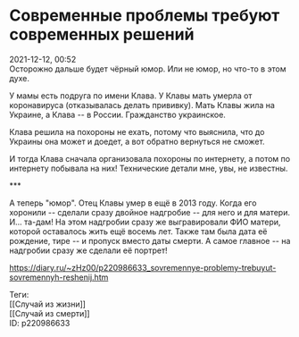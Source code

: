 Современные проблемы требуют современных решений
=================================================

   
 2021-12-12, 00:52   
  Осторожно дальше будет чёрный юмор. Или не юмор, но что-то в этом духе.   
   
 У мамы есть подруга по имени Клава. У Клавы мать умерла от коронавируса (отказывалась делать прививку). Мать Клавы жила на Украине, а Клава -- в России. Гражданство украинское.   
   
 Клава решила на похороны не ехать, потому что выяснила, что до Украины она может и доедет, а вот обратно вернуться не сможет.   
   
 И тогда Клава сначала организовала похороны по интернету, а потом по интернету побывала на них! Технические детали мне, увы, не известны.   
   
 \*\*\*   
   
 А теперь "юмор". Отец Клавы умер в ещё в 2013 году. Когда его хоронили -- сделали сразу двойное надгробие -- для него и для матери. И... та-дам! На этом надгробии сразу же выгравировали ФИО матери, которой оставалось жить ещё восемь лет. Также там была дата её рождение, тире -- и пропуск вместо даты смерти. А самое главное -- на надгробии сразу же сделали её портрет!   
    
 <https://diary.ru/~zHz00/p220986633_sovremennye-problemy-trebuyut-sovremennyh-reshenij.htm>   
   
 Теги:   
 [[Случай из жизни]]   
 [[Случай из смерти]]   
 ID: p220986633